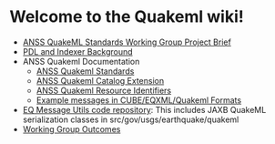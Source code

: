# Welcome to the Quakeml wiki!

* [ANSS QuakeML Standards Working Group Project Brief](wiki/ANSS-Quakeml-Standards-Working-Group-Project-Brief)
* [PDL and Indexer Background](wiki/ANSS-PDL-Indexer-Background)
* ANSS Quakeml Documentation
  * [ANSS Quakeml Standards](wiki/ANSS-Quakeml-Standards)
  * [ANSS Quakeml Catalog Extension](wiki/ANSS-Quakeml-Catalog-Extension)
  * [ANSS Quakeml Resource Identifiers](wiki/ANSS-Quakeml-Resource-Identifiers)
  * [Example messages in CUBE/EQXML/Quakeml Formats](wiki/Conversion-Examples)
* [EQ Message Utils code repository](../eqmessageutils):
  This includes JAXB QuakeML serialization classes in src/gov/usgs/earthquake/quakeml
* [Working Group Outcomes](wiki/Working-Group-Outcomes-Aug-2012)
